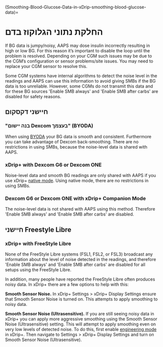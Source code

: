 (Smoothing-Blood-Glucose-Data-in-xDrip-smoothing-blood-glucose-data)=

# החלקת נתוני הגלוקוז בדם

If BG data is jumpy/noisy, AAPS may dose insulin incorrectly resulting in high or low BG. For this reason it’s important to disable the loop until the problem is resolved. Depending on your CGM such issues may be due to the CGM’s configuration or sensor problems/site issues. You may need to replace your CGM sensor to resolve this.

Some CGM systems have internal algorithms to detect the noise level in the readings and AAPS can use this information to avoid giving SMBs if the BG data is too unreliable. However, some CGMs do not transmit this data and for these BG sources 'Enable SMB always' and 'Enable SMB after carbs' are disabled for safety reasons.

## חיישני דקסקום

### "בנה יישום Dexcom בעצמך" (BYODA)

When using [BYODA](DexcomG6-if-using-g6-with-build-your-own-dexcom-app) your BG data is smooth and consistent. Furthermore you can take advantage of Dexcom back-smoothing. There are no restrictions in using SMBs, because the noise-level data is shared with AAPS.

### xDrip+ with Dexcom G6 or Dexcom ONE

Noise-level data and smooth BG readings are only shared with AAPS if you use xDrip+ [native mode](https://navid200.github.io/xDrip/docs/Native-Algorithm). Using native mode, there are no restrictions in using SMBs.

### Dexcom G6 or Dexcom ONE with xDrip+ Companion Mode

The noise-level data is not shared with AAPS using this method. Therefore 'Enable SMB always' and 'Enable SMB after carbs' are disabled.

## חיישני Freestyle Libre

### xDrip+ with FreeStyle Libre

None of the FreeStyle Libre systems (FSL1, FSL2, or FSL3) broadcast any information about the level of noise detected in the readings, and therefore 'Enable SMB always' and 'Enable SMB after carbs' are disabled for all setups using the FreeStyle Libre.

In addition, many people have reported the FreeStyle Libre often produces noisy data. In xDrip+ there are a few options to help with this:

**Smooth Sensor Noise.** In xDrip+ Settings > xDrip+ Display Settings ensure that Smooth Sensor Noise is turned on. This attempts to apply smoothing to noisy data.

**Smooth Sensor Noise (Ultrasensitive).** If you are still seeing noisy data in xDrip+ you can apply more aggressive smoothing using the Smooth Sensor Noise (Ultrasensitive) setting. This will attempt to apply smoothing even on very low levels of detected noise. To do this, first enable [engineering mode](Enabling-Engineering-Mode-in-xDrip.md) in xDrip+. Then navigate to Settings > xDrip+ Display Settings and turn on Smooth Sensor Noise (Ultrasensitive).